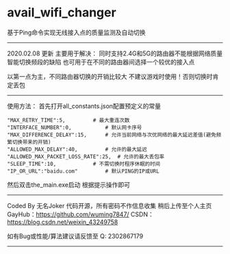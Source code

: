 # avail_wifi_changer
基于Ping命令实现无线接入点的质量监测及自动切换


****************************************************************
2020.02.08 更新
主要用于解决：
同时支持2.4G和5G的路由器不能根据网络质量智能切换频段的缺陷
也可用于在不同的路由器间选择一个较优的接入点

以第一点为主，不同路由器切换的开销比较大
不建议游戏时使用！否则切换时肯定丢包
*****************************************************************
使用方法：
首先打开all_constants.json配置预定义的常量

```
"MAX_RETRY_TIME":5,			# 最大重连次数
"INTERFACE_NUMBER":0, 			# 默认网卡序号
"MAX_DIFFERENCE_DELAY":15, 		# 允许当前网络与次优网络的最大延迟差值(避免频繁切换带来的开销)
"ALLOWED_MAX_DELAY":40,			# 允许的最大延迟
"ALLOWED_MAX_PACKET_LOSS_RATE":25,	# 允许的最大丢包率
"SLEEP_TIME":10,			# 不需切换时程序休眠的时间
"IP_OR_URL":"baidu.com"			# 默认PING的IP或URL
```

然后双击the_main.exe启动
根据提示操作即可
*****************************************************************
Coded By 无名Joker
代码开源，所有密码不作信息收集
稍后上传至个人主页
GayHub：https://github.com/wuming7847/
CSDN：https://blog.csdn.net/weixin_43249758

如有Bug或性能/算法建议请反馈至 Q: 2302867179
*****************************************************************

